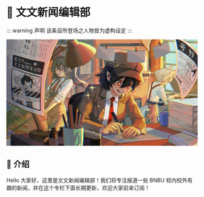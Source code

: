 # 📰 文文新闻编辑部

::: warning 声明
该条目所登场之人物皆为虚构设定
:::


![](../../assets/pic/news.jpg)

## 📸 介绍

Hello 大家好，这里是文文新闻编辑部！我们将专注报道一些 BNBU 校内校外有趣的新闻，并在这个专栏下面长期更新，欢迎大家前来订阅！

